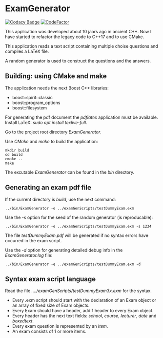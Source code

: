 # ExamGenerator

[![Codacy Badge](https://api.codacy.com/project/badge/Grade/be97a480b1114b2abfe83f4552011489)](https://www.codacy.com/app/josokw/ExamGenerator?utm_source=github.com&amp;utm_medium=referral&amp;utm_content=josokw/ExamGenerator&amp;utm_campaign=Badge_Grade)
[![CodeFactor](https://www.codefactor.io/repository/github/josokw/examgenerator/badge)](https://www.codefactor.io/repository/github/josokw/examgenerator)

This application was developed about 10 jaars ago in ancient C++.
Now I have started to refactor the legacy code to C++17 and to use CMake.

This application reads a text script containing multiple choise questions
and compiles a LaTeX file.

A random generator is used to construct the questions and the answers.

## Building: using CMake and make

The application needs the next Boost C++ libraries:

- boost::spirit::classic
- boost::program_options
- boost::filesystem
  
For generating the pdf document the *pdflatex* application must be available.
Install LaTeX: *sudo apt install texlive-full*.

Go to the project root directory *ExamGenerator*.

Use *CMake* and *make* to build the application:

    mkdir build
    cd build
    cmake ..
    make

The excutable *ExamGenerator* can be found in the *bin* directory.

## Generating an exam pdf file

If the current directory is *build*, use the next command:

    ../bin/ExamGenerator -e ../examGenScripts/testDummyExam.exm

Use the *-s* option for the seed of the random generator (is reproducable):

    ../bin/ExamGenerator -e ../examGenScripts/testDummyExam.exm -s 1234

The file *testDummyExam.pdf* will be generated if no syntax errors have occurred in the exam script.

Use the *-d* option for generating detailed debug info in the *ExamGenerator.log* file:

    ../bin/ExamGenerator -e ../examGenScripts/testDummyExam.exm -d

## Syntax exam script language

Read the file *..../examGenScripts/testDummyExam3x.exm* for the syntax.

- Every .exm script should start with the declaration of an Exam object or an  array of fixed size of Exam objects.
- Every Exam should have a header, add 1 header to every Exam object.
- Every header has the next text fields: *school*, *course*, *lecturer*, *date* and *boxedtext*.
- Every exam question is represented by an *Item*.
- An exam consists of 1 or more items.
